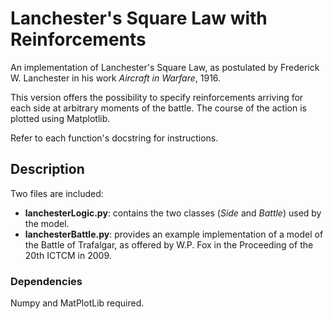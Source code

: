 # Lanchester's Square Law with Reinforcements
An implementation of Lanchester's Square Law, as postulated by Frederick W. Lanchester in his work *Aircraft in Warfare*, 1916.

This version offers the possibility to specify reinforcements arriving for each side at arbitrary moments of the battle. The course of the action is plotted using Matplotlib.

Refer to each function's docstring for instructions.

## Description

Two files are included:

* **lanchesterLogic.py**: contains the two classes (_Side_ and _Battle_) used by the model.
*  **lanchesterBattle.py**: provides an example implementation of a model of the Battle of Trafalgar, as offered by W.P. Fox in the Proceeding of the 20th ICTCM in 2009.

### Dependencies
Numpy and MatPlotLib required.